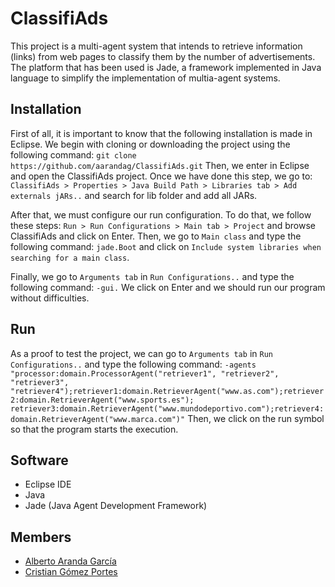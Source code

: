# ClassifiAds

This project is a multi-agent system that intends to retrieve information (links) from web pages to classify them by the number of advertisements. The platform that has been used is Jade, a framework implemented in Java language to simplify the implementation of multia-agent systems.

## Installation

First of all, it is important to know that the following installation is made in Eclipse. We begin with cloning or downloading the project using
the following command:
``
git clone https://github.com/aarandag/ClassifiAds.git
``
Then, we enter in Eclipse and open the ClassifiAds project. Once we have done this step, we go to:
``
ClassifiAds > Properties > Java Build Path > Libraries tab > Add externals jARs..
``
and search for lib folder and add all JARs.

After that, we must configure our run configuration. To do that, we follow these steps:
``
Run > Run Configurations > Main tab > Project
``
and browse ClassifiAds and click on Enter. Then, we go to ``Main class`` and type the following command:
``
jade.Boot
``
and click on ``Include system libraries when searching for a main class``.

Finally, we go to ``Arguments tab`` in ``Run Configurations..`` and type the following command:
``
-gui.
``
We click on Enter and we should run our program without difficulties.

## Run
As a proof to test the project, we can go to ``Arguments tab`` in ``Run Configurations..`` and
type the following command:
``
-agents "processor:domain.ProcessorAgent("retriever1", "retriever2", "retriever3", "retriever4");retriever1:domain.RetrieverAgent("www.as.com");retriever2:domain.RetrieverAgent("www.sports.es");
retriever3:domain.RetrieverAgent("www.mundodeportivo.com");retriever4:domain.RetrieverAgent("www.marca.com")"
``
Then, we click on the run symbol so that the program starts the execution.

## Software
* Eclipse IDE
* Java
* Jade (Java Agent Development Framework)

## Members
* [Alberto Aranda García](https://github.com/aarandag)
* [Cristian Gómez Portes](https://github.com/Cris21395)
